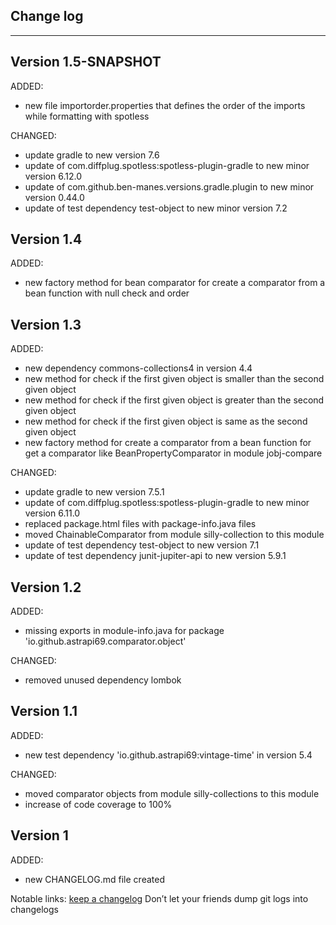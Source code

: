 ## Change log
----------------------

Version 1.5-SNAPSHOT
-------------

ADDED:

- new file importorder.properties that defines the order of the imports while formatting with spotless

CHANGED:

- update gradle to new version 7.6
- update of com.diffplug.spotless:spotless-plugin-gradle to new minor version 6.12.0
- update of com.github.ben-manes.versions.gradle.plugin to new minor version 0.44.0
- update of test dependency test-object to new minor version 7.2

Version 1.4
-------------

ADDED:

- new factory method for bean comparator for create a comparator from a bean function with null check and order

Version 1.3
-------------

ADDED:

- new dependency commons-collections4 in version 4.4
- new method for check if the first given object is smaller than the second given object
- new method for check if the first given object is greater than the second given object
- new method for check if the first given object is same as the second given object
- new factory method for create a comparator from a bean function for get a comparator like BeanPropertyComparator in module jobj-compare

CHANGED:

- update gradle to new version 7.5.1
- update of com.diffplug.spotless:spotless-plugin-gradle to new minor version 6.11.0
- replaced package.html files with package-info.java files
- moved ChainableComparator from module silly-collection to this module
- update of test dependency test-object to new version 7.1
- update of test dependency junit-jupiter-api to new version 5.9.1

Version 1.2
-------------

ADDED:

- missing exports in module-info.java for package 'io.github.astrapi69.comparator.object'

CHANGED:

- removed unused dependency lombok

Version 1.1
-------------

ADDED:

- new test dependency 'io.github.astrapi69:vintage-time' in version 5.4

CHANGED:

- moved comparator objects from module silly-collections to this module
- increase of code coverage to 100%

Version 1
-------------

ADDED:

- new CHANGELOG.md file created

Notable links:
[keep a changelog](http://keepachangelog.com/en/1.0.0/) Don’t let your friends dump git logs into changelogs
